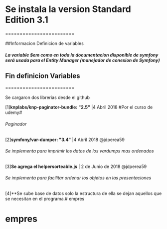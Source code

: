 # Se instala la version Standard Edition 3.1
========================

##Informacion Definicion de variables 

##### La variable $em como en toda la documentacion disponible de symfony será usada para el Entity Manager (manejador de conexion de Symfony)

## Fin definicion Variables
========================

Se cargaron dos librerias desde el github

[1]__knplabs/knp-paginator-bundle: "2.5"__ |4 Abril 2018 #Por el curso de udemy#
###### Paginador
[2]**symfony/var-dumper: "3.4"** |4 Abril 2018 @jdperea59
###### Se implementa para imprimir los datos de los vardumps mas ordenados
[3]**Se agrega el helpersorteable.js** | 2 de Junio de 2018 @jdperea59
###### Se implementa para facilitar ordenar los objetos en las presentaciones 
[4]**Se sube base de datos solo la estructura de ella se dejan aquellos que se necesitan en el programa.# empres
# empres
